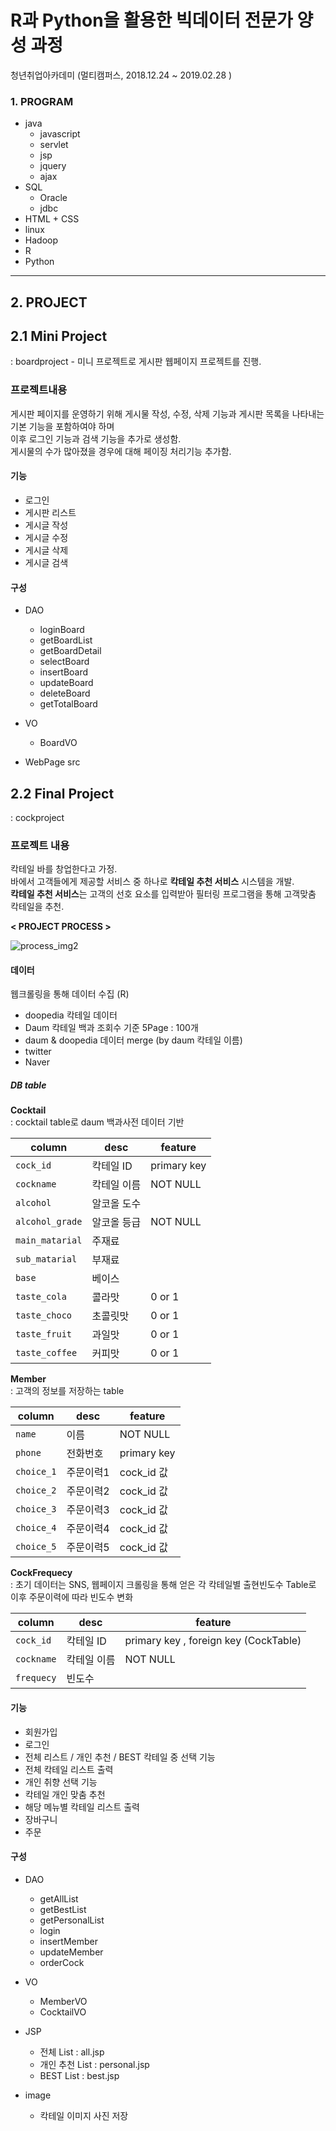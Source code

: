 # R과 Python을 활용한 빅데이터 전문가 양성 과정 
청년취업아카데미 (멀티캠퍼스, 2018.12.24 ~ 2019.02.28 )

### 1. PROGRAM
- java
  * javascript
  * servlet
  * jsp
  * jquery
  * ajax 
- SQL
  * Oracle
  * jdbc 
- HTML + CSS
- linux
- Hadoop
- R 
- Python

---

## 2. PROJECT 

## 2.1 Mini Project 
: boardproject - 미니 프로젝트로 게시판 웹페이지 프로젝트를 진행. 

### 프로젝트내용
게시판 페이지를 운영하기 위해 게시물 작성, 수정, 삭제 기능과 게시판 목록을 나타내는 기본 기능을 포함하여야 하며 <br/>
이후 로그인 기능과 검색 기능을 추가로 생성함. <br/>
게시물의 수가 많아졌을 경우에 대해 페이징 처리기능 추가함.

#### 기능 
- 로그인 
- 게시판 리스트 
- 게시글 작성
- 게시글 수정 
- 게시글 삭제
- 게시글 검색 

#### 구성   
- DAO
  * loginBoard
  * getBoardList
  * getBoardDetail
  * selectBoard
  * insertBoard
  * updateBoard
  * deleteBoard
  * getTotalBoard
  
- VO
  * BoardVO
  
- WebPage src
  


## 2.2 Final Project
: cockproject

### 프로젝트 내용
칵테일 바를 창업한다고 가정.<br/>
바에서 고객들에게 제공할 서비스 중 하나로 **칵테일 추천 서비스** 시스템을 개발. <br/>
**칵테일 추천 서비스**는 고객의 선호 요소를 입력받아 필터링 프로그램을 통해 고객맞춤 칵테일을 추천.


**< PROJECT PROCESS >**

![process_img2](https://user-images.githubusercontent.com/34160245/52607184-a6def300-2eb8-11e9-9686-5ce8428e3799.jpg)



#### 데이터
웹크롤링을 통해 데이터 수집 (R)
- doopedia 칵테일 데이터 
- Daum 칵테일 백과 조회수 기준 5Page : 100개 
- daum & doopedia 데이터 merge (by daum 칵테일 이름)
- twitter 
- Naver 

##### DB table
**Cocktail** </br>
: cocktail table로 daum 백과사전 데이터 기반 

| column | desc | feature |
| ------ | -----| ------- |
| `cock_id` | 칵테일 ID |primary key |
| `cockname` | 칵테일 이름 |NOT NULL |
| `alcohol` | 알코올 도수 | |
| `alcohol_grade`| 알코올 등급| NOT NULL |
| `main_matarial`| 주재료 | |
| `sub_matarial`| 부재료 | |
| `base` | 베이스 | |
| `taste_cola`| 콜라맛 | 0 or 1  |
| `taste_choco` | 초콜릿맛 | 0 or 1 |
| `taste_fruit` | 과일맛 | 0 or 1 |
| `taste_coffee` | 커피맛 | 0 or 1 |

**Member** </br>
: 고객의 정보를 저장하는 table

| column | desc  | feature |
| ------ | ----- | ------- |
| `name` | 이름 | NOT NULL |
| `phone` | 전화번호 | primary key |
| `choice_1` | 주문이력1 | cock_id 값 |
| `choice_2` | 주문이력2 | cock_id 값 |
| `choice_3` | 주문이력3 | cock_id 값 |
| `choice_4` | 주문이력4 | cock_id 값 |  
| `choice_5` | 주문이력5 | cock_id 값 |  

**CockFrequecy** </br>
: 초기 데이터는 SNS, 웹페이지 크롤링을 통해 얻은 각 칵테일별 출현빈도수 Table로 이후 주문이력에 따라 빈도수 변화

| column | desc  | feature |
| ------ | -----| ------- |
| `cock_id` | 칵테일 ID |primary key , foreign key (CockTable)|
| `cockname` | 칵테일 이름 | NOT NULL |
| `frequecy` | 빈도수 | |

#### 기능 
- 회원가입
- 로그인 
- 전체 리스트 / 개인 추천 / BEST 칵테일 중 선택 기능 
- 전체 칵테일 리스트 출력
- 개인 취향 선택 기능
- 칵테일 개인 맞춤 추천 
- 해당 메뉴별 칵테일 리스트 출력
- 장바구니
- 주문 

#### 구성 
- DAO
  * getAllList
  * getBestList
  * getPersonalList
  * login
  * insertMember
  * updateMember
  * orderCock
  
- VO
  * MemberVO
  * CocktailVO

- JSP 
  * 전체 List : all.jsp
  * 개인 추천 List : personal.jsp
  * BEST List : best.jsp
  
- image 
  * 칵테일 이미지 사진 저장 





